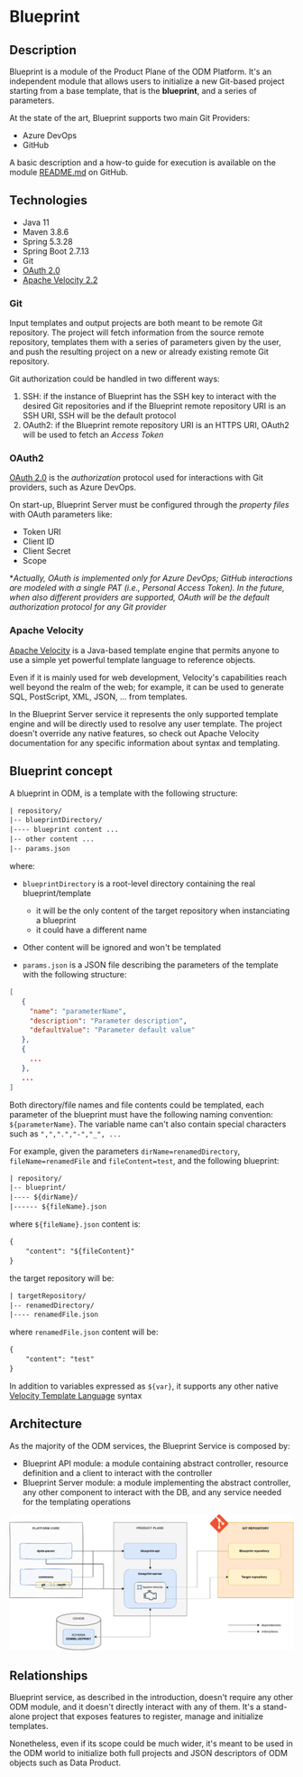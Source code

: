 # Blueprint

## Description

Blueprint is a module of the Product Plane of the ODM Platform. 
It's an independent module that allows users to initialize a new Git-based project starting from a base template, 
that is the **blueprint**, and a series of parameters.

At the state of the art, Blueprint supports two main Git Providers:

* Azure DevOps
* GitHub

A basic description and a how-to guide for execution is available on the module [README.md](https://github.com/opendatamesh-initiative/odm-platform/blob/main/product-plane-services/blueprint-server/README.md) on GitHub.

## Technologies

* Java 11
* Maven 3.8.6
* Spring 5.3.28
* Spring Boot 2.7.13
* Git
* [OAuth 2.0](https://oauth.net/2/)
* [Apache Velocity 2.2](https://velocity.apache.org/)

### Git
Input templates and output projects are both meant to be remote Git repository. 
The project will fetch information from the source remote repository, templates them with a series of parameters
given by the user, and push the resulting project on a new or already existing remote Git repository.

Git authorization could be handled in two different ways:

1. SSH: if the instance of Blueprint has the SSH key to interact with the desired Git repositories and if the Blueprint remote repository URI is an SSH URI, SSH will be the default protocol
2. OAuth2: if the Blueprint remote repository URI is an HTTPS URI, OAuth2 will be used to fetch an _Access Token_

### OAuth2
[OAuth 2.0](https://oauth.net/2/) is the _authorization_ protocol used for interactions with Git providers, 
such as Azure DevOps.

On start-up, Blueprint Server must be configured through the _property files_ with OAuth parameters like:

* Token URI
* Client ID
* Client Secret
* Scope

*_Actually, OAuth is implemented only for Azure DevOps; GitHub interactions are modeled with a single PAT 
(i.e., Personal Access Token). In the future, when also different providers are supported, 
OAuth will be the default authorization protocol for any Git provider_

### Apache Velocity
[Apache Velocity](https://velocity.apache.org/) is a Java-based template engine that permits anyone to use 
a simple yet powerful template language to reference objects. 

Even if it is mainly used for web development, Velocity's capabilities reach well beyond the realm of the web;
for example, it can be used to generate SQL, PostScript, XML, JSON, ... from templates.

In the Blueprint Server service it represents the only supported template engine and will be directly used to resolve
any user template.
The project doesn't override any native features, so check out Apache Velocity documentation for any specific information 
about syntax and templating.

## Blueprint concept
A blueprint in ODM, is a template with the following structure:
```txt
| repository/
|-- blueprintDirectory/
|---- blueprint content ...
|-- other content ...
|-- params.json
```
where:

* `blueprintDirectory` is a root-level directory containing the real blueprint/template
  
    * it will be the only content of the target repository when instanciating a blueprint
    * it could have a different name

* Other content will be ignored and won't be templated
* `params.json` is a JSON file describing the parameters of the template with the following structure:
```json
[
   {
     "name": "parameterName",
     "description": "Parameter description",
     "defaultValue": "Parameter default value"
   }, 
   {
     ...
   },
   ...
]
```

Both directory/file names and file contents could be templated, each parameter of the blueprint must have the following naming convention: `${parameterName}`. 
The variable name can't also contain special characters such as `",",".","-","_", ...`

For example, given the parameters `dirName=renamedDirectory`, `fileName=renamedFile` and `fileContent=test`, and the following blueprint:
```txt
| repository/
|-- blueprint/
|---- ${dirName}/
|------ ${fileName}.json 
```
where `${fileName}.json` content is:
```txt
{
    "content": "${fileContent}"
}
```
the target repository will be:
```txt
| targetRepository/
|-- renamedDirectory/
|---- renamedFile.json
```
where `renamedFile.json` content will be:
```txt
{
    "content": "test"
}
```

In addition to variables expressed as `${var}`, it supports any other native [Velocity Template Language](https://velocity.apache.org/engine/devel/user-guide.html#velocity-template-language-vtl-an-introduction) syntax

## Architecture
As the majority of the ODM services, the Blueprint Service is composed by:

* Blueprint API module: a module containing abstract controller, resource definition and a client to interact with the controller
* Blueprint Server module: a module implementing the abstract controller, any other component to interact with the DB, and any service needed for the templating operations

![Blueprint-diagram](../../images/architecture/product-plane/blueprint/blueprint_architecture.png)

## Relationships
Blueprint service, as described in the introduction, doesn't require any other ODM module,
and it doesn't directly interact with any of them.
It's a stand-alone project that exposes features to register, manage and initialize templates.

Nonetheless, even if its scope could be much wider,
it's meant to be used in the ODM world to initialize both full projects 
and JSON descriptors of ODM objects such as Data Product.